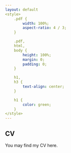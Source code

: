 ```yaml
---
layout: default
<style>
    .pdf {
        width: 100%;
        aspect-ratio: 4 / 3;
    }

    .pdf,
    html,
    body {
        height: 100%;
        margin: 0;
        padding: 0;
    }

    h1,
    h3 {
        text-align: center;
    }

    h1 {
        color: green;
    }
</style>
---
```


## CV

You may find my CV here.

<object class="pdf" 
            data=
"pdfs/CV%20Nico.pdf"
            width="800"
            height="500">
    </object>
